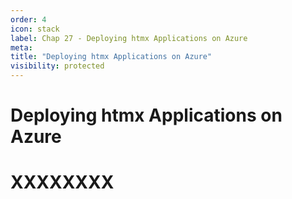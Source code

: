 ```yaml
---
order: 4
icon: stack
label: Chap 27 - Deploying htmx Applications on Azure
meta:
title: "Deploying htmx Applications on Azure"
visibility: protected
---
```

# Deploying htmx Applications on Azure



# XXXXXXXX


